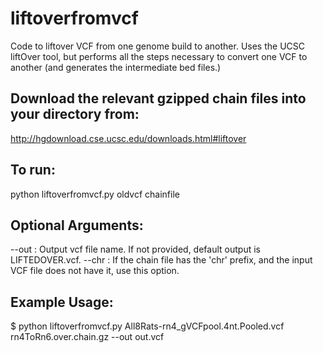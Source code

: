 # liftoverfromvcf
Code to liftover VCF from one genome build to another. Uses the UCSC liftOver tool, but performs all the steps necessary to convert one VCF to another (and generates the intermediate bed files.)

## Download the relevant gzipped chain files into your directory from:
http://hgdownload.cse.ucsc.edu/downloads.html#liftover

## To run:
python liftoverfromvcf.py oldvcf chainfile

## Optional Arguments:
--out : Output vcf file name. If not provided, default output is LIFTEDOVER.vcf.
--chr : If the chain file has the 'chr' prefix, and the input VCF file does not have it, use this option.

## Example Usage:
$ python liftoverfromvcf.py All8Rats-rn4_gVCFpool.4nt.Pooled.vcf rn4ToRn6.over.chain.gz --out out.vcf
